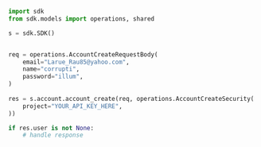 <!-- Start SDK Example Usage -->
```python
import sdk
from sdk.models import operations, shared

s = sdk.SDK()


req = operations.AccountCreateRequestBody(
    email="Larue_Rau85@yahoo.com",
    name="corrupti",
    password="illum",
)
    
res = s.account.account_create(req, operations.AccountCreateSecurity(
    project="YOUR_API_KEY_HERE",
))

if res.user is not None:
    # handle response
```
<!-- End SDK Example Usage -->